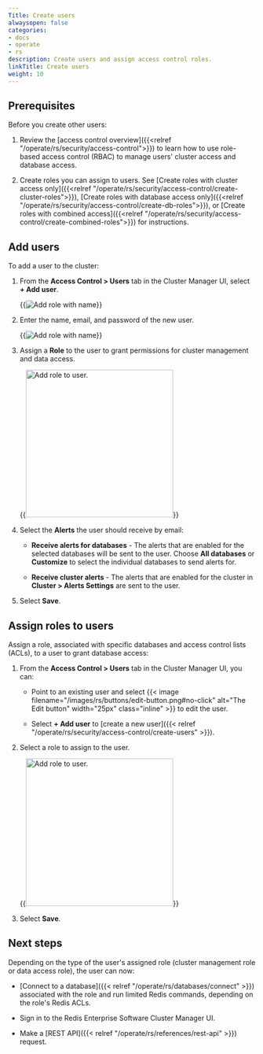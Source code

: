 ```yaml
---
Title: Create users
alwaysopen: false
categories:
- docs
- operate
- rs
description: Create users and assign access control roles.
linkTitle: Create users
weight: 10
---
```


## Prerequisites

Before you create other users:

1. Review the [access control overview]({{<relref "/operate/rs/security/access-control">}}) to learn how to use role-based access control (RBAC) to manage users' cluster access and database access.

1. Create roles you can assign to users. See [Create roles with cluster access only]({{<relref "/operate/rs/security/access-control/create-cluster-roles">}}), [Create roles with database access only]({{<relref "/operate/rs/security/access-control/create-db-roles">}}), or [Create roles with combined access]({{<relref "/operate/rs/security/access-control/create-combined-roles">}}) for instructions.

## Add users

To add a user to the cluster:

1. From the **Access Control > Users** tab in the Cluster Manager UI, select **+ Add user**.

    {{<image filename="images/rs/access-control-user-panel.png" alt="Add role with name" >}}

1. Enter the name, email, and password of the new user.

    {{<image filename="images/rs/access-control-user-add.png" alt="Add role with name" >}}

1. Assign a **Role** to the user to grant permissions for cluster management and data access.

    {{<image filename="images/rs/access-control-user-role-select.png" width="300px" alt="Add role to user." >}}

1. Select the **Alerts** the user should receive by email:

    - **Receive alerts for databases** - The alerts that are enabled for the selected databases will be sent to the user. Choose **All databases** or **Customize** to select the individual databases to send alerts for.
    
    - **Receive cluster alerts** - The alerts that are enabled for the cluster in **Cluster > Alerts Settings** are sent to the user.

1. Select **Save**.

## Assign roles to users

Assign a role, associated with specific databases and access control lists (ACLs), to a user to grant database access:

1. From the **Access Control > Users** tab in the Cluster Manager UI, you can:

    - Point to an existing user and select {{< image filename="/images/rs/buttons/edit-button.png#no-click" alt="The Edit button" width="25px" class="inline" >}} to edit the user.
    
    - Select **+ Add user** to [create a new user]({{< relref "/operate/rs/security/access-control/create-users" >}}).

1. Select a role to assign to the user.

    {{<image filename="images/rs/access-control-user-role-select.png" width="300px" alt="Add role to user." >}}

1. Select **Save**.

## Next steps

Depending on the type of the user's assigned role (cluster management role or data access role), the user can now:

- [Connect to a database]({{< relref "/operate/rs/databases/connect" >}}) associated with the role and run limited Redis commands, depending on the role's Redis ACLs.

- Sign in to the Redis Enterprise Software Cluster Manager UI.

- Make a [REST API]({{< relref "/operate/rs/references/rest-api" >}}) request.

